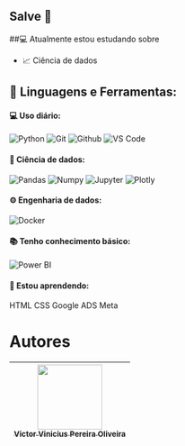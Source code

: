 ## Salve 👋
##:computer: Atualmente estou estudando sobre
- :chart_with_upwards_trend:  Ciência de dados
  
## 🚀 **Linguagens e Ferramentas:**
 #### 💻 Uso diário:
 ![Python](https://img.shields.io/badge/-Python-black?style=flat-square&logo=Python)
 ![Git](https://img.shields.io/badge/-Git-black?style=flat-square&logo=Git)
 ![Github](https://img.shields.io/badge/-Github-black?style=flat-square&logo=Github)
 ![VS Code](https://img.shields.io/badge/-VS%20Code-black?style=flat-square&logo=visual-studio-code)
 
 #### 🎲 Ciência de dados:
 ![Pandas](https://img.shields.io/badge/-Pandas-black?style=flat-square&logo=Pandas)
 ![Numpy](https://img.shields.io/badge/-Numpy-black?style=flat-square&logo=Numpy)
 ![Jupyter](https://img.shields.io/badge/-Jupyter-black?style=flat-square&logo=Jupyter)
 ![Plotly](https://img.shields.io/badge/-Plotly-black?style=flat-square&logo=Plotly)

 #### ⚙️ Engenharia de dados:
 ![Docker](https://img.shields.io/badge/-Docker-black?style=flat-square&logo=Docker)
 
 #### 📚 Tenho conhecimento básico:
 
 ![Power BI](https://img.shields.io/badge/-Power%20BI-black?style=plastic&logo=Power-BI)
  
 #### 🌱 Estou aprendendo:
HTML
CSS
Google ADS
Meta


# Autores
| [<img loading="lazy" src="https://avatars.githubusercontent.com/u/132679374?v=4" width=115><br><sub>Victor Vinicius Pereira Oliveira</sub>](https://github.com/vktorvini) |  
| :---: | 
